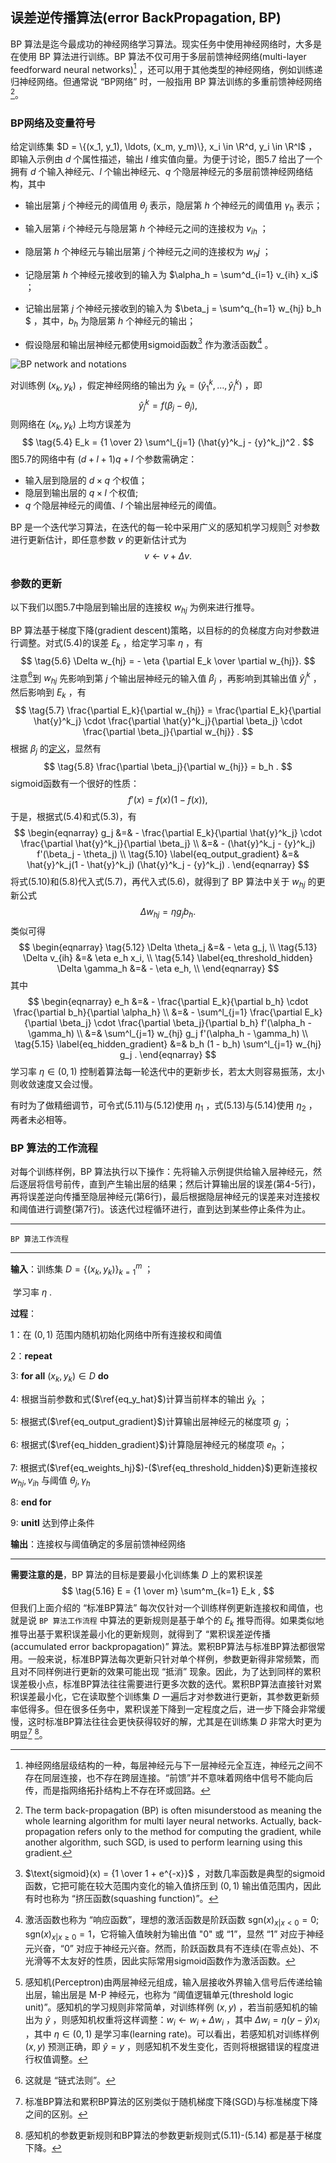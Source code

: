 ## 误差逆传播算法(error BackPropagation, BP)

BP 算法是迄今最成功的神经网络学习算法。现实任务中使用神经网络时，大多是在使用 BP 算法进行训练。BP 算法不仅可用于多层前馈神经网络(multi-layer feedforward neural networks)[^1] ，还可以用于其他类型的神经网络，例如训练递归神经网络。但通常说 “BP网络” 时，一般指用 BP 算法训练的多重前馈神经网络[^2]。

### BP网络及变量符号

给定训练集 $D = \{(x_1, y_1), \ldots, (x_m, y_m)\}, x_i \in \R^d, y_i \in \R^l$ ，即输入示例由 $d$ 个属性描述，输出 $l$ 维实值向量。为便于讨论，图5.7 给出了一个拥有 $d$ 个输入神经元、$l$ 个输出神经元、$q$ 个隐层神经元的多层前馈神经网络结构，其中

- 输出层第 $j$ 个神经元的阈值用 $\theta_j$ 表示，隐层第 $h$ 个神经元的阈值用 $\gamma_h$ 表示；

- 输入层第 $i$ 个神经元与隐层第 $h$ 个神经元之间的连接权为 $v_{ih}$ ；
- 隐层第 $h$ 个神经元与输出层第 $j$ 个神经元之间的连接权为 $w_hj$ ；
- 记隐层第 $h$ 个神经元接收到的输入为 $\alpha_h = \sum^d_{i=1} v_{ih} x_i$ ；
- 记输出层第 $j$ 个神经元接收到的输入为 $\beta_j = \sum^q_{h=1} w_{hj} b_h $ ，其中，$b_h$ 为隐层第 $h$ 个神经元的输出；
- 假设隐层和输出层神经元都使用sigmoid函数[^3] 作为激活函数[^4] 。

![BP network and notations](./images/xgs_BP_notations.png)

对训练例 $(x_k, y_k)$ ，假定神经网络的输出为 $\hat{y}_k = (\hat{y}^k_1, \ldots, \hat{y}^k_l)$ ，即
$$
\tag{5.3} \label{eq_y_hat}
\hat{y}^k_j = f(\beta_j - \theta_j),
$$
则网络在 $(x_k, y_k)$ 上均方误差为
$$
\tag{5.4}
E_k = {1 \over 2} \sum^l_{j=1} (\hat{y}^k_j - {y}^k_j)^2 .
$$
图5.7的网络中有 $(d + l + 1)q + l$ 个参数需确定：

- 输入层到隐层的 $d \times q$ 个权值；
- 隐层到输出层的 $q \times l$ 个权值;
- $q$ 个隐层神经元的阈值、$l$ 个输出层神经元的阈值。

BP 是一个迭代学习算法，在迭代的每一轮中采用广义的感知机学习规则[^5] 对参数进行更新估计，即任意参数 $v$ 的更新估计式为
$$
\tag{5.5}
v \leftarrow v + \Delta v .
$$

### 参数的更新

以下我们以图5.7中隐层到输出层的连接权 $w_{hj}$ 为例来进行推导。

BP 算法基于梯度下降(gradient descent)策略，以目标的的负梯度方向对参数进行调整。对式(5.4)的误差 $E_k$ ，给定学习率 $\eta$ ，有
$$
\tag{5.6}
\Delta w_{hj} = - \eta {\partial E_k \over \partial w_{hj}}.
$$
注意[^6]到 $w_{hj}$ 先影响到第 $j$ 个输出层神经元的输入值 $\beta_j$ ，再影响到其输出值 $\hat{y}^k_j$ ，然后影响到 $E_k$ ，有
$$
\tag{5.7}
\frac{\partial E_k}{\partial w_{hj}} =
\frac{\partial E_k}{\partial \hat{y}^k_j}
\cdot \frac{\partial \hat{y}^k_j}{\partial \beta_j}
\cdot \frac{\partial \beta_j}{\partial w_{hj}} .
$$
根据 $\beta_j$ 的[定义](###BP网络及变量符号)，显然有
$$
\tag{5.8}
\frac{\partial \beta_j}{\partial w_{hj}} = b_h .
$$
sigmoid函数有一个很好的性质：
$$
\tag{5.9}
f'(x) = f(x)(1 - f(x)),
$$
于是，根据式(5.4)和式(5.3)，有
$$
\begin{eqnarray}
g_j
&=& - \frac{\partial E_k}{\partial \hat{y}^k_j} \cdot \frac{\partial \hat{y}^k_j}{\partial \beta_j} \\
&=& - (\hat{y}^k_j - {y}^k_j) f'(\beta_j - \theta_j) \\
\tag{5.10} \label{eq_output_gradient}
&=& \hat{y}^k_j(1 - \hat{y}^k_j) (\hat{y}^k_j - {y}^k_j) .
\end{eqnarray}
$$
将式(5.10)和(5.8)代入式(5.7)，再代入式(5.6)，就得到了 BP 算法中关于 $w_{hj}$ 的更新公式
$$
\tag{5.11} \label{eq_weights_hj}
\Delta w_{hj} = \eta g_j b_h .
$$
类似可得
$$
\begin{eqnarray}
\tag{5.12}
\Delta \theta_j &=& - \eta g_j, \\
\tag{5.13}
\Delta v_{ih} &=& \eta e_h x_i, \\
\tag{5.14} \label{eq_threshold_hidden}
\Delta \gamma_h &=& - \eta e_h, \\
\end{eqnarray}
$$
其中
$$
\begin{eqnarray}
e_h
&=& - \frac{\partial E_k}{\partial b_h} \cdot \frac{\partial b_h}{\partial \alpha_h} \\
&=& - \sum^l_{j=1} \frac{\partial E_k}{\partial \beta_j} \cdot \frac{\partial \beta_j}{\partial b_h} f'(\alpha_h - \gamma_h) \\
&=& \sum^l_{j=1} w_{hj} g_j f'(\alpha_h - \gamma_h) \\
\tag{5.15} \label{eq_hidden_gradient}
&=& b_h (1 - b_h) \sum^l_{j=1} w_{hj} g_j .
\end{eqnarray}
$$
学习率 $\eta \in (0, 1)$ 控制着算法每一轮迭代中的更新步长，若太大则容易振荡，太小则收敛速度又会过慢。

有时为了做精细调节，可令式(5.11)与(5.12)使用 $\eta_1$ ，式(5.13)与(5.14)使用 $\eta_2$ ，两者未必相等。

### BP 算法的工作流程

对每个训练样例，BP 算法执行以下操作：先将输入示例提供给输入层神经元，然后逐层将信号前传，直到产生输出层的结果；然后计算输出层的误差(第4-5行)，再将误差逆向传播至隐层神经元(第6行)，最后根据隐层神经元的误差来对连接权和阈值进行调整(第7行)。该迭代过程循环进行，直到达到某些停止条件为止。

---

`BP 算法工作流程` 

---

**输入**：训练集 $D = \{(x_k, y_k)\}^m_{k=1}$ ；

​			学习率 $\eta$ .

**过程**：

1：在 $(0,1)$ 范围内随机初始化网络中所有连接权和阈值

2：**repeat**

3: 		**for all** $(x_k, y_k) \in D$ **do**

4: 				根据当前参数和式($\ref{eq_y_hat}$)计算当前样本的输出 $\hat{y}_k$ ；

5: 				根据式($\ref{eq_output_gradient}$)计算输出层神经元的梯度项 $g_j$ ；

6: 				根据式($\ref{eq_hidden_gradient}$)计算隐层神经元的梯度项 $e_h$ ；

7: 				根据式($\ref{eq_weights_hj}$)-($\ref{eq_threshold_hidden}$)更新连接权 $w_{hj}, v_{ih}$ 与阈值 $\theta_j, \gamma_h$ 

8: 		**end for** 

9: **unitl** 达到停止条件

**输出**：连接权与阈值确定的多层前馈神经网络

---

**需要注意的是**，BP 算法的目标是要最小化训练集 $D$ 上的累积误差
$$
\tag{5.16}
E = {1 \over m} \sum^m_{k=1} E_k ,
$$
但我们上面介绍的 “标准BP算法” 每次仅针对一个训练样例更新连接权和阈值，也就是说 `BP 算法工作流程` 中算法的更新规则是基于单个的 $E_k$ 推导而得。如果类似地推导出基于累积误差最小化的更新规则，就得到了 “累积误差逆传播(accumulated error backpropagation)” 算法。累积BP算法与标准BP算法都很常用。一般来说，标准BP算法每次更新只针对单个样例，参数更新得非常频繁，而且对不同样例进行更新的效果可能出现 “抵消” 现象。因此，为了达到同样的累积误差极小点，标准BP算法往往需要进行更多次数的迭代。累积BP算法直接针对累积误差最小化，它在读取整个训练集 $D$ 一遍后才对参数进行更新，其参数更新频率低得多。但在很多任务中，累积误差下降到一定程度之后，进一步下降会非常缓慢，这时标准BP算法往往会更快获得较好的解，尤其是在训练集 $D$ 非常大时更为明显[^7] [^8]。











[^1]: 神经网络层级结构的一种，每层神经元与下一层神经元全互连，神经元之间不存在同层连接，也不存在跨层连接。“前馈”并不意味着网络中信号不能向后传，而是指网络拓扑结构上不存在环或回路。

[^2]: The term back-propagation (BP) is often misunderstood as meaning the whole learning algorithm for multi layer neural networks. Actually, back-propagation refers only to the method for computing the gradient, while another algorithm, such SGD, is used to perform learning using this gradient.
[^3]: $\text{sigmoid}(x) = {1 \over 1 + e^{-x}}$ ，对数几率函数是典型的sigmoid函数，它把可能在较大范围内变化的输入值挤压到 $(0,1)$ 输出值范围内，因此有时也称为 “挤压函数(squashing function)”。
[^4]: 激活函数也称为 “响应函数”，理想的激活函数是阶跃函数 $\text{sgn}(x)_{x |x < 0} = 0; \text{sgn}(x)_{x |x \ge 0} =1$，它将输入值映射为输出值 "0" 或 “1”，显然 “1” 对应于神经元兴奋，“0” 对应于神经元兴奋。然而，阶跃函数具有不连续(在零点处)、不光滑等不太友好的性质，因此实际常用sigmoid函数作为激活函数。
[^5]: 感知机(Perceptron)由两层神经元组成，输入层接收外界输入信号后传递给输出层，输出层是 M-P 神经元，也称为 “阈值逻辑单元(threshold logic unit)”。感知机的学习规则非常简单，对训练样例 $(x, y)$ ，若当前感知机的输出为 $\hat{y}$ ，则感知机权重将这样调整：$w_i \leftarrow w_i + \Delta w_i$ ，其中 $\Delta w_i = \eta (y - \hat{y}) x_i$ ，其中 $\eta \in (0,1)$ 是学习率(learning rate)。可以看出，若感知机对训练样例 $(x, y)$ 预测正确，即 $\hat{y} = y$ ，则感知机不发生变化，否则将根据错误的程度进行权值调整。
[^6]: 这就是 “链式法则”。
[^7]: 标准BP算法和累积BP算法的区别类似于随机梯度下降(SGD)与标准梯度下降之间的区别。
[^8]: 感知机的参数更新规则和BP算法的参数更新规则式(5.11)-(5.14) 都是基于梯度下降。